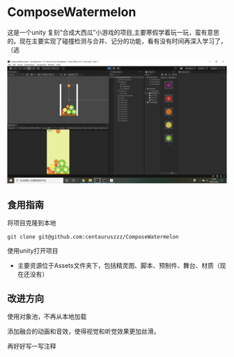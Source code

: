 # ComposeWatermelon
这是一个unity 复刻“合成大西瓜”小游戏的项目,主要寒假学着玩一玩，蛮有意思的。现在主要实现了碰撞检测与合并、记分的功能，看有没有时间再深入学习了，（逃

![1611639917475](1611639917475.png)

## 食用指南

将项目克隆到本地

```make
git clone git@github.com:centauruszzz/ComposeWatermelon
```

使用unity打开项目

* 主要资源位于Assets文件夹下，包括精灵图、脚本、预制件、舞台、材质（现在还没有）

## 改进方向

使用对象池，不再从本地加载

添加融合的动画和音效，使得视觉和听觉效果更加丝滑。

再好好写一写注释
